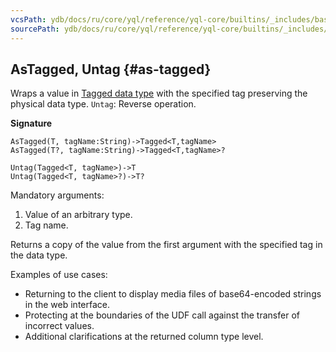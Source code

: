 ```yaml
---
vcsPath: ydb/docs/ru/core/yql/reference/yql-core/builtins/_includes/basic/as_tagged.md
sourcePath: ydb/docs/ru/core/yql/reference/yql-core/builtins/_includes/basic/as_tagged.md
---
```

## AsTagged, Untag {#as-tagged}

Wraps a value in [Tagged data type](../../../types/special.md) with the specified tag preserving the physical data type. `Untag`: Reverse operation.

**Signature**
```
AsTagged(T, tagName:String)->Tagged<T,tagName>
AsTagged(T?, tagName:String)->Tagged<T,tagName>?

Untag(Tagged<T, tagName>)->T
Untag(Tagged<T, tagName>?)->T?
```

Mandatory arguments:

1. Value of an arbitrary type.
2. Tag name.

Returns a copy of the value from the first argument with the specified tag in the data type.

Examples of use cases:

* Returning to the client to display media files of base64-encoded strings in the web interface. <!--Support for tags in the YQL web UI is [described here](../../../interfaces/web_tagged.md).-->
* Protecting at the boundaries of the UDF call against the transfer of incorrect values.
* Additional clarifications at the returned column type level.

